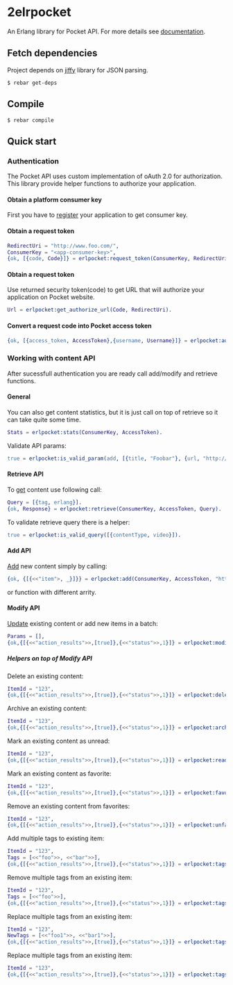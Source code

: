 2elrpocket
=========

An Erlang library for Pocket API. For more details see [documentation][1].

## Fetch dependencies

Project depends on [jiffy][3] library for JSON parsing.
```
$ rebar get-deps
```

## Compile
```
$ rebar compile
```

## Quick start

### Authentication
The Pocket API uses custom implementation of oAuth 2.0 for authorization.
This library provide helper functions to authorize your application.

#### Obtain a platform consumer key
First you have to [register][3] your application to get consumer key.

#### Obtain a request token
```erlang
RedirectUri = "http://www.foo.com/",
ConsumerKey = "<app-consumer-key>",
{ok, [{code, Code}]} = erlpocket:request_token(ConsumerKey, RedirectUri).
```
#### Obtain a request token
Use returned security token(code) to get URL that will authorize your
application on Pocket website.
```erlang
Url = erlpocket:get_authorize_url(Code, RedirectUri).
```

#### Convert a request code into Pocket access token
```erlang
{ok, [{access_token, AccessToken},{username, Username}]} = erlpocket:authorize(ConsumerKey, Code).
```

### Working with content API
After sucessfull authentication you are ready call add/modify and retrieve functions.

#### General

You can also get content statistics, but it is just call on top of retrieve so it can take quite some time.
```erlang
Stats = erlpocket:stats(ConsumerKey, AccessToken).
```

Validate API params:
```erlang
true = erlpocket:is_valid_param(add, [{title, "Foobar"}, {url, "http://foobar"}]).
```

#### Retrieve API
To [get][4] content use following call:
```erlang
Query = [{tag, erlang}].
{ok, Response} = erlpocket:retrieve(ConsumerKey, AccessToken, Query).
```
To validate retrieve query there is a helper:
```erlang
true = erlpocket:is_valid_query([{contentType, video}]).
```

#### Add API
[Add][5] new content simply by calling:
```erlang
{ok, {[{<<"item">, _}]}} = erlpocket:add(ConsumerKey, AccessToken, "http://foobar/").
```
or function with different arrity.

#### Modify API
[Update][6] existing content or add new items in a batch:
```erlang
Params = [],
{ok,{[{<<"action_results">>,[true]},{<<"status">>,1}]} = erlpocket:modify(ConsumerKey, AccessToken, Params).
```
##### Helpers on top of Modify API
Delete an existing content:
```erlang
ItemId = "123",
{ok,{[{<<"action_results">>,[true]},{<<"status">>,1}]} = erlpocket:delete(ConsumerKey, AccessToken, ItemId).
```

Archive an existing content:
```erlang
ItemId = "123",
{ok,{[{<<"action_results">>,[true]},{<<"status">>,1}]} = erlpocket:archive(ConsumerKey, AccessToken, ItemId).
```

Mark an existing content as unread:
```erlang
ItemId = "123",
{ok,{[{<<"action_results">>,[true]},{<<"status">>,1}]} = erlpocket:readd(ConsumerKey, AccessToken, ItemId).
```

Mark an existing content as favorite:
```erlang
ItemId = "123",
{ok,{[{<<"action_results">>,[true]},{<<"status">>,1}]} = erlpocket:favorite(ConsumerKey, AccessToken, ItemId).
```

Remove an existing content from favorites:
```erlang
ItemId = "123",
{ok,{[{<<"action_results">>,[true]},{<<"status">>,1}]} = erlpocket:unfavorite(ConsumerKey, AccessToken, ItemId).
```

Add multiple tags to existing item:
```erlang
ItemId = "123",
Tags = [<<"foo">>, <<"bar">>],
{ok,{[{<<"action_results">>,[true]},{<<"status">>,1}]} = erlpocket:tags_add(ConsumerKey, AccessToken, ItemId, Tags).
````

Remove multiple tags from an existing item:
```erlang
ItemId = "123",
Tags = [<<"foo">>],
{ok,{[{<<"action_results">>,[true]},{<<"status">>,1}]} = erlpocket:tags_remove(ConsumerKey, AccessToken, ItemId, Tags).
````

Replace multiple tags from an existing item:
```erlang
ItemId = "123",
NewTags = [<<"foo1">>, <<"bar1">>],
{ok,{[{<<"action_results">>,[true]},{<<"status">>,1}]} = erlpocket:tags_replace(ConsumerKey, AccessToken, ItemId, NewTags).
````

Replace multiple tags from an existing item:
```erlang
ItemId = "123",
{ok,{[{<<"action_results">>,[true]},{<<"status">>,1}]} = erlpocket:tags_clear(ConsumerKey, AccessToken, ItemId).
````

[1]: http://getpocket.com/developer/docs/overview
[2]: http://getpocket.com/developer/apps/new
[3]: https://github.com/davisp/jiffy
[4]: http://getpocket.com/developer/docs/v3/retrieve
[5]: http://getpocket.com/developer/docs/v3/add
[6]: http://getpocket.com/developer/docs/v3/modify
